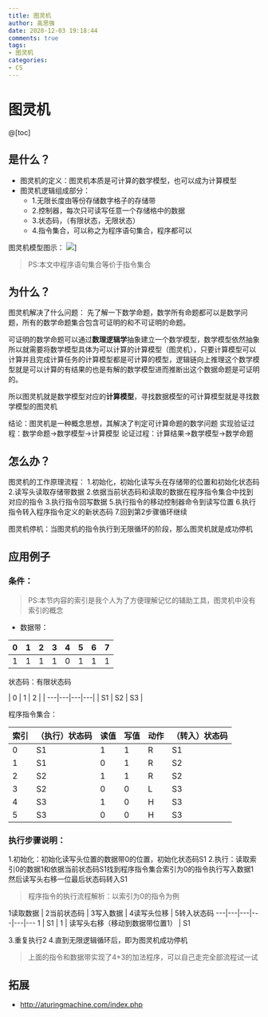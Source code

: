```yaml
---
title: 图灵机
author: 高思强
date: 2020-12-03 19:18:44
comments: true
tags:
- 图灵机
categories:
- CS
---
```


# 图灵机
@[toc]
## 是什么？
- 图灵机的定义：图灵机本质是可计算的数学模型，也可以成为计算模型
- 图灵机逻辑组成部分：
	- 1.无限长度由等份存储数字格子的存储带
	- 2.控制器，每次只可读写任意一个存储格中的数据
	- 3.状态码，（有限状态，无限状态）
	- 4.指令集合，可以称之为程序语句集合，程序都可以

图灵机模型图示：
![](https://img-blog.csdnimg.cn/img_convert/176866bae9f7a29d24fd73792ec04a8f.png)]

> PS:本文中程序语句集合等价于指令集合

## 为什么？
图灵机解决了什么问题：
先了解一下数学命题，数学所有命题都可以是数学问题，所有的数学命题集合包含可证明的和不可证明的命题。

可证明的数学命题可以通过**数理逻辑学**抽象建立一个数学模型，数学模型依然抽象所以就需要将数学模型具体为可以计算的计算模型（图灵机），只要计算模型可以计算并且完成计算任务的计算模型都是可计算的模型，逻辑链向上推理这个数学模型就是可以计算的有结果的也是有解的数学模型进而推断出这个数据命题是可证明的。

所以图灵机就是数学模型对应的**计算模型**，寻找数据模型的可计算模型就是寻找数学模型的图灵机

结论：图灵机是一种概念思想，其解决了判定可计算命题的数学问题
实现验证过程：数学命题->数学模型->计算模型
论证过程：计算结果->数学模型->数学命题

## 怎么办？
图灵机的工作原理流程：
1.初始化，初始化读写头在存储带的位置和初始化状态码
2.读写头读取存储带数据
2.依据当前状态码和读取的数据在程序指令集合中找到对应的指令
3.执行指令回写数据
5.执行指令的移动控制器命令到读写位置
6.执行指令转入程序指令定义的新状态码
7.回到第2步骤循环继续

图灵机停机：当图灵机的指令执行到无限循环的阶段，那么图灵机就是成功停机

## 应用例子
### 条件：

> PS:本节内容的索引是我个人为了方便理解记忆的辅助工具，图灵机中没有索引的概念

- 数据带：

| 0 | 1 | 2 | 3 | 4 | 5 | 6 | 7 | 
|---|---|---|---|---|---|---|---|
| 1 | 1 | 1 | 1 | 0 | 1 | 1 | 1 |

状态码：有限状态码

| 0 | 1 | 2 |
| ---|---|---|---|
| S1 | S2 | S3 |

程序指令集合：


| 索引 | （执行）状态码 | 读值 | 写值 | 动作 | （转入）状态码 |
| :-- | :-- | :-- | :-- | :-- | :-- |
| 0 | S1 | 1 | 1 | R | S1 |
| 1 | S1 | 0 | 1 | R | S2 |
| 2 | S2 | 1 | 1 | R | S2 |
| 3 | S2 | 0 | 0 | L | S3 |
| 4 | S3 | 1 | 0 | H | S3 |
| 5 | S3 | 0 | 0 | H | S3 |

### 执行步骤说明：

1.初始化：初始化读写头位置的数据带0的位置，初始化状态码S1
2.执行：读取索引0的数据1和依据当前状态码S1找到程序指令集合索引为0的指令执行写入数据1然后读写头右移一位最后状态码转入S1
> 程序指令的执行流程解析：以索引为0的指令为例
> 
 1读取数据 | 2当前状态码 | 3写入数据 | 4读写头位移 | 5转入状态码
---|---|---|---|---|---
 1 | S1 | 1 | 读写头右移（移动到数据带位置1） | S1
 
 3.重复执行2
 4.直到无限逻辑循环后，即为图灵机成功停机

> 上面的指令和数据带实现了4+3的加法程序，可以自己走完全部流程试一试

## 拓展
- http://aturingmachine.com/index.php